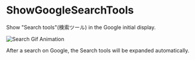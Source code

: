 ShowGoogleSearchTools
=====================

Show "Search tools"(検索ツール) in the Google initial display.

![Search Gif Animation](http://cdn-ak.f.st-hatena.com/images/fotolife/s/star__hoshi/20141015/20141015014706.gif)

After a search on Google, the Search tools will be expanded automatically.
